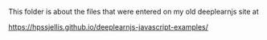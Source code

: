 This folder is about the files that were entered on my old deeplearnjs site at

https://hpssjellis.github.io/deeplearnjs-javascript-examples/


